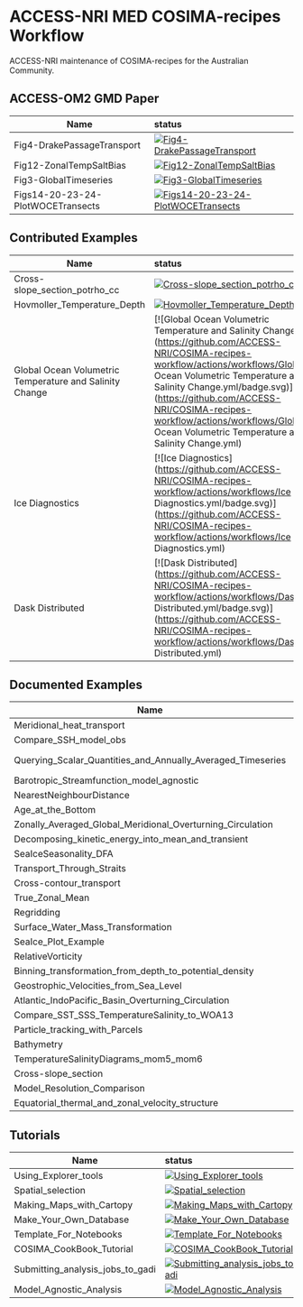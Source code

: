 

# ACCESS-NRI MED COSIMA-recipes Workflow

ACCESS-NRI maintenance of COSIMA-recipes for the Australian Community.

## ACCESS-OM2 GMD Paper

| Name     |      status   |
|----------|:-------------| 
| Fig4-DrakePassageTransport | [![Fig4-DrakePassageTransport](https://github.com/ACCESS-NRI/COSIMA-recipes-workflow/actions/workflows/Fig4-DrakePassageTransport.yml/badge.svg)](https://github.com/ACCESS-NRI/COSIMA-recipes-workflow/actions/workflows/Fig4-DrakePassageTransport.yml) | 
| Fig12-ZonalTempSaltBias | [![Fig12-ZonalTempSaltBias](https://github.com/ACCESS-NRI/COSIMA-recipes-workflow/actions/workflows/Fig12-ZonalTempSaltBias.yml/badge.svg)](https://github.com/ACCESS-NRI/COSIMA-recipes-workflow/actions/workflows/Fig12-ZonalTempSaltBias.yml) | 
| Fig3-GlobalTimeseries | [![Fig3-GlobalTimeseries](https://github.com/ACCESS-NRI/COSIMA-recipes-workflow/actions/workflows/Fig3-GlobalTimeseries.yml/badge.svg)](https://github.com/ACCESS-NRI/COSIMA-recipes-workflow/actions/workflows/Fig3-GlobalTimeseries.yml) | 
| Figs14-20-23-24-PlotWOCETransects | [![Figs14-20-23-24-PlotWOCETransects](https://github.com/ACCESS-NRI/COSIMA-recipes-workflow/actions/workflows/Figs14-20-23-24-PlotWOCETransects.yml/badge.svg)](https://github.com/ACCESS-NRI/COSIMA-recipes-workflow/actions/workflows/Figs14-20-23-24-PlotWOCETransects.yml) |

## Contributed Examples

| Name     |      status   |
|----------|:-------------| 
| Cross-slope_section_potrho_cc | [![Cross-slope_section_potrho_cc](https://github.com/ACCESS-NRI/COSIMA-recipes-workflow/actions/workflows/Cross-slope_section_potrho_cc.yml/badge.svg)](https://github.com/ACCESS-NRI/COSIMA-recipes-workflow/actions/workflows/Cross-slope_section_potrho_cc.yml) | 
| Hovmoller_Temperature_Depth | [![Hovmoller_Temperature_Depth](https://github.com/ACCESS-NRI/COSIMA-recipes-workflow/actions/workflows/Hovmoller_Temperature_Depth.yml/badge.svg)](https://github.com/ACCESS-NRI/COSIMA-recipes-workflow/actions/workflows/Hovmoller_Temperature_Depth.yml) | 
| Global Ocean Volumetric Temperature and Salinity Change | [![Global Ocean Volumetric Temperature and Salinity Change](https://github.com/ACCESS-NRI/COSIMA-recipes-workflow/actions/workflows/Global Ocean Volumetric Temperature and Salinity Change.yml/badge.svg)](https://github.com/ACCESS-NRI/COSIMA-recipes-workflow/actions/workflows/Global Ocean Volumetric Temperature and Salinity Change.yml) | 
| Ice Diagnostics | [![Ice Diagnostics](https://github.com/ACCESS-NRI/COSIMA-recipes-workflow/actions/workflows/Ice Diagnostics.yml/badge.svg)](https://github.com/ACCESS-NRI/COSIMA-recipes-workflow/actions/workflows/Ice Diagnostics.yml) | 
| Dask Distributed | [![Dask Distributed](https://github.com/ACCESS-NRI/COSIMA-recipes-workflow/actions/workflows/Dask Distributed.yml/badge.svg)](https://github.com/ACCESS-NRI/COSIMA-recipes-workflow/actions/workflows/Dask Distributed.yml) |

## Documented Examples

| Name     |      status   |
|----------|:-------------| 
| Meridional_heat_transport | [![Meridional_heat_transport](https://github.com/ACCESS-NRI/COSIMA-recipes-workflow/actions/workflows/Meridional_heat_transport.yml/badge.svg)](https://github.com/ACCESS-NRI/COSIMA-recipes-workflow/actions/workflows/Meridional_heat_transport.yml) | 
| Compare_SSH_model_obs | [![Compare_SSH_model_obs](https://github.com/ACCESS-NRI/COSIMA-recipes-workflow/actions/workflows/Compare_SSH_model_obs.yml/badge.svg)](https://github.com/ACCESS-NRI/COSIMA-recipes-workflow/actions/workflows/Compare_SSH_model_obs.yml) | 
| Querying_Scalar_Quantities_and_Annually_Averaged_Timeseries | [![Querying_Scalar_Quantities_and_Annually_Averaged_Timeseries](https://github.com/ACCESS-NRI/COSIMA-recipes-workflow/actions/workflows/Querying_Scalar_Quantities_and_Annually_Averaged_Timeseries.yml/badge.svg)](https://github.com/ACCESS-NRI/COSIMA-recipes-workflow/actions/workflows/Querying_Scalar_Quantities_and_Annually_Averaged_Timeseries.yml) | 
| Barotropic_Streamfunction_model_agnostic | [![Barotropic_Streamfunction_model_agnostic](https://github.com/ACCESS-NRI/COSIMA-recipes-workflow/actions/workflows/Barotropic_Streamfunction_model_agnostic.yml/badge.svg)](https://github.com/ACCESS-NRI/COSIMA-recipes-workflow/actions/workflows/Barotropic_Streamfunction_model_agnostic.yml) | 
| NearestNeighbourDistance | [![NearestNeighbourDistance](https://github.com/ACCESS-NRI/COSIMA-recipes-workflow/actions/workflows/NearestNeighbourDistance.yml/badge.svg)](https://github.com/ACCESS-NRI/COSIMA-recipes-workflow/actions/workflows/NearestNeighbourDistance.yml) | 
| Age_at_the_Bottom | [![Age_at_the_Bottom](https://github.com/ACCESS-NRI/COSIMA-recipes-workflow/actions/workflows/Age_at_the_Bottom.yml/badge.svg)](https://github.com/ACCESS-NRI/COSIMA-recipes-workflow/actions/workflows/Age_at_the_Bottom.yml) | 
| Zonally_Averaged_Global_Meridional_Overturning_Circulation | [![Zonally_Averaged_Global_Meridional_Overturning_Circulation](https://github.com/ACCESS-NRI/COSIMA-recipes-workflow/actions/workflows/Zonally_Averaged_Global_Meridional_Overturning_Circulation.yml/badge.svg)](https://github.com/ACCESS-NRI/COSIMA-recipes-workflow/actions/workflows/Zonally_Averaged_Global_Meridional_Overturning_Circulation.yml) | 
| Decomposing_kinetic_energy_into_mean_and_transient | [![Decomposing_kinetic_energy_into_mean_and_transient](https://github.com/ACCESS-NRI/COSIMA-recipes-workflow/actions/workflows/Decomposing_kinetic_energy_into_mean_and_transient.yml/badge.svg)](https://github.com/ACCESS-NRI/COSIMA-recipes-workflow/actions/workflows/Decomposing_kinetic_energy_into_mean_and_transient.yml) | 
| SeaIceSeasonality_DFA | [![SeaIceSeasonality_DFA](https://github.com/ACCESS-NRI/COSIMA-recipes-workflow/actions/workflows/SeaIceSeasonality_DFA.yml/badge.svg)](https://github.com/ACCESS-NRI/COSIMA-recipes-workflow/actions/workflows/SeaIceSeasonality_DFA.yml) | 
| Transport_Through_Straits | [![Transport_Through_Straits](https://github.com/ACCESS-NRI/COSIMA-recipes-workflow/actions/workflows/Transport_Through_Straits.yml/badge.svg)](https://github.com/ACCESS-NRI/COSIMA-recipes-workflow/actions/workflows/Transport_Through_Straits.yml) | 
| Cross-contour_transport | [![Cross-contour_transport](https://github.com/ACCESS-NRI/COSIMA-recipes-workflow/actions/workflows/Cross-contour_transport.yml/badge.svg)](https://github.com/ACCESS-NRI/COSIMA-recipes-workflow/actions/workflows/Cross-contour_transport.yml) | 
| True_Zonal_Mean | [![True_Zonal_Mean](https://github.com/ACCESS-NRI/COSIMA-recipes-workflow/actions/workflows/True_Zonal_Mean.yml/badge.svg)](https://github.com/ACCESS-NRI/COSIMA-recipes-workflow/actions/workflows/True_Zonal_Mean.yml) | 
| Regridding | [![Regridding](https://github.com/ACCESS-NRI/COSIMA-recipes-workflow/actions/workflows/Regridding.yml/badge.svg)](https://github.com/ACCESS-NRI/COSIMA-recipes-workflow/actions/workflows/Regridding.yml) | 
| Surface_Water_Mass_Transformation | [![Surface_Water_Mass_Transformation](https://github.com/ACCESS-NRI/COSIMA-recipes-workflow/actions/workflows/Surface_Water_Mass_Transformation.yml/badge.svg)](https://github.com/ACCESS-NRI/COSIMA-recipes-workflow/actions/workflows/Surface_Water_Mass_Transformation.yml) | 
| SeaIce_Plot_Example | [![SeaIce_Plot_Example](https://github.com/ACCESS-NRI/COSIMA-recipes-workflow/actions/workflows/SeaIce_Plot_Example.yml/badge.svg)](https://github.com/ACCESS-NRI/COSIMA-recipes-workflow/actions/workflows/SeaIce_Plot_Example.yml) | 
| RelativeVorticity | [![RelativeVorticity](https://github.com/ACCESS-NRI/COSIMA-recipes-workflow/actions/workflows/RelativeVorticity.yml/badge.svg)](https://github.com/ACCESS-NRI/COSIMA-recipes-workflow/actions/workflows/RelativeVorticity.yml) | 
| Binning_transformation_from_depth_to_potential_density | [![Binning_transformation_from_depth_to_potential_density](https://github.com/ACCESS-NRI/COSIMA-recipes-workflow/actions/workflows/Binning_transformation_from_depth_to_potential_density.yml/badge.svg)](https://github.com/ACCESS-NRI/COSIMA-recipes-workflow/actions/workflows/Binning_transformation_from_depth_to_potential_density.yml) | 
| Geostrophic_Velocities_from_Sea_Level | [![Geostrophic_Velocities_from_Sea_Level](https://github.com/ACCESS-NRI/COSIMA-recipes-workflow/actions/workflows/Geostrophic_Velocities_from_Sea_Level.yml/badge.svg)](https://github.com/ACCESS-NRI/COSIMA-recipes-workflow/actions/workflows/Geostrophic_Velocities_from_Sea_Level.yml) | 
| Atlantic_IndoPacific_Basin_Overturning_Circulation | [![Atlantic_IndoPacific_Basin_Overturning_Circulation](https://github.com/ACCESS-NRI/COSIMA-recipes-workflow/actions/workflows/Atlantic_IndoPacific_Basin_Overturning_Circulation.yml/badge.svg)](https://github.com/ACCESS-NRI/COSIMA-recipes-workflow/actions/workflows/Atlantic_IndoPacific_Basin_Overturning_Circulation.yml) | 
| Compare_SST_SSS_TemperatureSalinity_to_WOA13 | [![Compare_SST_SSS_TemperatureSalinity_to_WOA13](https://github.com/ACCESS-NRI/COSIMA-recipes-workflow/actions/workflows/Compare_SST_SSS_TemperatureSalinity_to_WOA13.yml/badge.svg)](https://github.com/ACCESS-NRI/COSIMA-recipes-workflow/actions/workflows/Compare_SST_SSS_TemperatureSalinity_to_WOA13.yml) | 
| Particle_tracking_with_Parcels | [![Particle_tracking_with_Parcels](https://github.com/ACCESS-NRI/COSIMA-recipes-workflow/actions/workflows/Particle_tracking_with_Parcels.yml/badge.svg)](https://github.com/ACCESS-NRI/COSIMA-recipes-workflow/actions/workflows/Particle_tracking_with_Parcels.yml) | 
| Bathymetry | [![Bathymetry](https://github.com/ACCESS-NRI/COSIMA-recipes-workflow/actions/workflows/Bathymetry.yml/badge.svg)](https://github.com/ACCESS-NRI/COSIMA-recipes-workflow/actions/workflows/Bathymetry.yml) | 
| TemperatureSalinityDiagrams_mom5_mom6 | [![TemperatureSalinityDiagrams_mom5_mom6](https://github.com/ACCESS-NRI/COSIMA-recipes-workflow/actions/workflows/TemperatureSalinityDiagrams_mom5_mom6.yml/badge.svg)](https://github.com/ACCESS-NRI/COSIMA-recipes-workflow/actions/workflows/TemperatureSalinityDiagrams_mom5_mom6.yml) | 
| Cross-slope_section | [![Cross-slope_section](https://github.com/ACCESS-NRI/COSIMA-recipes-workflow/actions/workflows/Cross-slope_section.yml/badge.svg)](https://github.com/ACCESS-NRI/COSIMA-recipes-workflow/actions/workflows/Cross-slope_section.yml) | 
| Model_Resolution_Comparison | [![Model_Resolution_Comparison](https://github.com/ACCESS-NRI/COSIMA-recipes-workflow/actions/workflows/Model_Resolution_Comparison.yml/badge.svg)](https://github.com/ACCESS-NRI/COSIMA-recipes-workflow/actions/workflows/Model_Resolution_Comparison.yml) | 
| Equatorial_thermal_and_zonal_velocity_structure | [![Equatorial_thermal_and_zonal_velocity_structure](https://github.com/ACCESS-NRI/COSIMA-recipes-workflow/actions/workflows/Equatorial_thermal_and_zonal_velocity_structure.yml/badge.svg)](https://github.com/ACCESS-NRI/COSIMA-recipes-workflow/actions/workflows/Equatorial_thermal_and_zonal_velocity_structure.yml) |

## Tutorials

| Name     |      status   |
|----------|:-------------| 
| Using_Explorer_tools | [![Using_Explorer_tools](https://github.com/ACCESS-NRI/COSIMA-recipes-workflow/actions/workflows/Using_Explorer_tools.yml/badge.svg)](https://github.com/ACCESS-NRI/COSIMA-recipes-workflow/actions/workflows/Using_Explorer_tools.yml) | 
| Spatial_selection | [![Spatial_selection](https://github.com/ACCESS-NRI/COSIMA-recipes-workflow/actions/workflows/Spatial_selection.yml/badge.svg)](https://github.com/ACCESS-NRI/COSIMA-recipes-workflow/actions/workflows/Spatial_selection.yml) | 
| Making_Maps_with_Cartopy | [![Making_Maps_with_Cartopy](https://github.com/ACCESS-NRI/COSIMA-recipes-workflow/actions/workflows/Making_Maps_with_Cartopy.yml/badge.svg)](https://github.com/ACCESS-NRI/COSIMA-recipes-workflow/actions/workflows/Making_Maps_with_Cartopy.yml) | 
| Make_Your_Own_Database | [![Make_Your_Own_Database](https://github.com/ACCESS-NRI/COSIMA-recipes-workflow/actions/workflows/Make_Your_Own_Database.yml/badge.svg)](https://github.com/ACCESS-NRI/COSIMA-recipes-workflow/actions/workflows/Make_Your_Own_Database.yml) | 
| Template_For_Notebooks | [![Template_For_Notebooks](https://github.com/ACCESS-NRI/COSIMA-recipes-workflow/actions/workflows/Template_For_Notebooks.yml/badge.svg)](https://github.com/ACCESS-NRI/COSIMA-recipes-workflow/actions/workflows/Template_For_Notebooks.yml) | 
| COSIMA_CookBook_Tutorial | [![COSIMA_CookBook_Tutorial](https://github.com/ACCESS-NRI/COSIMA-recipes-workflow/actions/workflows/COSIMA_CookBook_Tutorial.yml/badge.svg)](https://github.com/ACCESS-NRI/COSIMA-recipes-workflow/actions/workflows/COSIMA_CookBook_Tutorial.yml) | 
| Submitting_analysis_jobs_to_gadi | [![Submitting_analysis_jobs_to_gadi](https://github.com/ACCESS-NRI/COSIMA-recipes-workflow/actions/workflows/Submitting_analysis_jobs_to_gadi.yml/badge.svg)](https://github.com/ACCESS-NRI/COSIMA-recipes-workflow/actions/workflows/Submitting_analysis_jobs_to_gadi.yml) | 
| Model_Agnostic_Analysis | [![Model_Agnostic_Analysis](https://github.com/ACCESS-NRI/COSIMA-recipes-workflow/actions/workflows/Model_Agnostic_Analysis.yml/badge.svg)](https://github.com/ACCESS-NRI/COSIMA-recipes-workflow/actions/workflows/Model_Agnostic_Analysis.yml) |